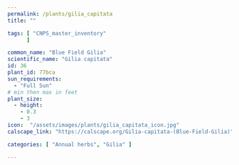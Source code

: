 ```yaml
---
permalink: /plants/gilia_capitata
title: ""

tags: [ "CNPS_master_inventory"
      ]

common_name: "Blue Field Gilia"
scientific_name: "Gilia capitata"
id: 36
plant_id: 77bca 
sun_requirements:
  - "Full Sun"
# min then max in feet
plant_size:
  - height: 
    - 0.3
    - 3
icon:  "/assets/images/plants/gilia_capitata_icon.jpg"
calscape_link: "https://calscape.org/Gilia-capitata-(Blue-Field-Gilia)"

categories: [ "Annual herbs", "Gilia" ]

---
```



